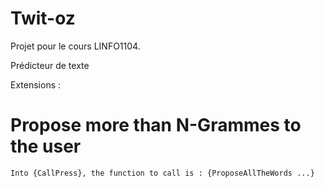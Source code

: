 # Twit-oz

Projet pour le cours LINFO1104.

Prédicteur de texte

Extensions : 

# Propose more than N-Grammes to the user
    Into {CallPress}, the function to call is : {ProposeAllTheWords ...}